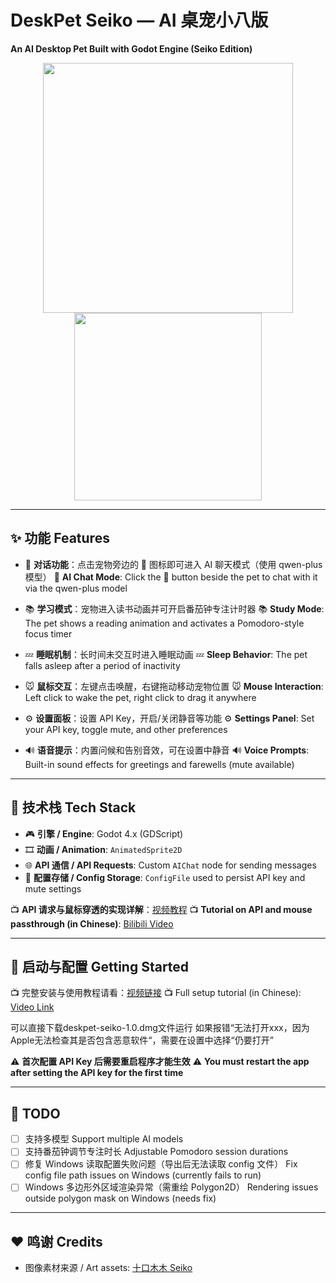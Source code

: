 # DeskPet Seiko — AI 桌宠小八版

**An AI Desktop Pet Built with Godot Engine (Seiko Edition)**

<div align="center">
  <img src="https://github.com/user-attachments/assets/68136ceb-f19a-4691-8d84-20a885957150" width="400"/>
  <img src="https://github.com/user-attachments/assets/3fc7412d-94f0-4ef0-ba06-713dc23927fe" width="300"/>
</div>

---

## ✨ 功能 Features

* 💬 **对话功能**：点击宠物旁边的 💬 图标即可进入 AI 聊天模式（使用 qwen-plus 模型）
  💬 **AI Chat Mode**: Click the 💬 button beside the pet to chat with it via the qwen-plus model

* 📚 **学习模式**：宠物进入读书动画并可开启番茄钟专注计时器
  📚 **Study Mode**: The pet shows a reading animation and activates a Pomodoro-style focus timer

* 💤 **睡眠机制**：长时间未交互时进入睡眠动画
  💤 **Sleep Behavior**: The pet falls asleep after a period of inactivity

* 🐭 **鼠标交互**：左键点击唤醒，右键拖动移动宠物位置
  🐭 **Mouse Interaction**: Left click to wake the pet, right click to drag it anywhere

* ⚙️ **设置面板**：设置 API Key，开启/关闭静音等功能
  ⚙️ **Settings Panel**: Set your API key, toggle mute, and other preferences

* 🔊 **语音提示**：内置问候和告别音效，可在设置中静音
  🔊 **Voice Prompts**: Built-in sound effects for greetings and farewells (mute available)

---

## 🧩 技术栈 Tech Stack

* 🎮 **引擎 / Engine**: Godot 4.x (GDScript)
* 🎞️ **动画 / Animation**: `AnimatedSprite2D`
* 🌐 **API 通信 / API Requests**: Custom `AIChat` node for sending messages
* 💾 **配置存储 / Config Storage**: `ConfigFile` used to persist API key and mute settings

📺 **API 请求与鼠标穿透的实现详解**：[视频教程](https://www.bilibili.com/video/BV1St34zMEkF/)
📺 **Tutorial on API and mouse passthrough (in Chinese)**: [Bilibili Video](https://www.bilibili.com/video/BV1St34zMEkF/)

---

## 🚀 启动与配置 Getting Started

📺 完整安装与使用教程请看：[视频链接](https://www.bilibili.com/video/BV1No79zdEt5/)
📺 Full setup tutorial (in Chinese): [Video Link](https://www.bilibili.com/video/BV1No79zdEt5/)

可以直接下载deskpet-seiko-1.0.dmg文件运行
如果报错“无法打开xxx，因为Apple无法检查其是否包含恶意软件“，需要在设置中选择“仍要打开”

⚠️ **首次配置 API Key 后需要重启程序才能生效**
⚠️ **You must restart the app after setting the API key for the first time**

---

## 🔧 TODO

* [ ] 支持多模型
  Support multiple AI models
* [ ] 支持番茄钟调节专注时长
  Adjustable Pomodoro session durations
* [ ] 修复 Windows 读取配置失败问题（导出后无法读取 config 文件）
  Fix config file path issues on Windows (currently fails to run)
* [ ] Windows 多边形外区域渲染异常（需重绘 Polygon2D）
  Rendering issues outside polygon mask on Windows (needs fix)

---

## ❤️ 鸣谢 Credits

* 图像素材来源 / Art assets: [十口木木 Seiko](https://space.bilibili.com/572948)


